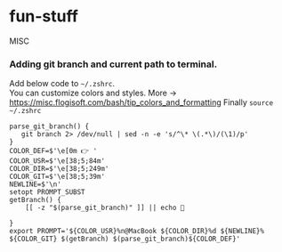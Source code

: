 # fun-stuff
MISC

### Adding git branch and current path to terminal.  
Add below code to `~/.zshrc`.  
You can customize colors and styles. More -> https://misc.flogisoft.com/bash/tip_colors_and_formatting
Finally `source ~/.zshrc`

```
parse_git_branch() {
   git branch 2> /dev/null | sed -n -e 's/^\* \(.*\)/(\1)/p'
}
COLOR_DEF=$'\e[0m 👉 '
COLOR_USR=$'\e[38;5;84m'
COLOR_DIR=$'\e[38;5;249m'
COLOR_GIT=$'\e[38;5;39m'
NEWLINE=$'\n'
setopt PROMPT_SUBST
getBranch() {
    [[ -z "$(parse_git_branch)" ]] || echo 🔀

}
export PROMPT='${COLOR_USR}%n@MacBook ${COLOR_DIR}%d ${NEWLINE}% ${COLOR_GIT} $(getBranch) $(parse_git_branch)${COLOR_DEF}'
```
